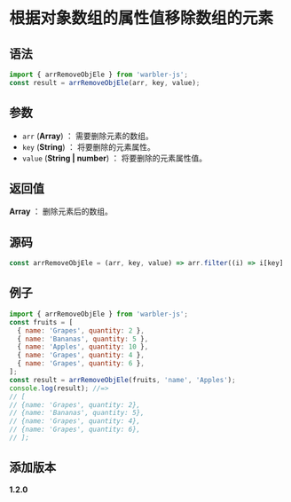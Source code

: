 # 根据对象数组的属性值移除数组的元素

## 语法

```js
import { arrRemoveObjEle } from 'warbler-js';
const result = arrRemoveObjEle(arr, key, value);
```

## 参数

- `arr` (**Array**) ： 需要删除元素的数组。
- `key` (**String**) ： 将要删除的元素属性。
- `value` (**String | number**) ： 将要删除的元素属性值。

## 返回值

**Array** ： 删除元素后的数组。

## 源码

```js
const arrRemoveObjEle = (arr, key, value) => arr.filter((i) => i[key] !== value);
```

## 例子

```js
import { arrRemoveObjEle } from 'warbler-js';
const fruits = [
  { name: 'Grapes', quantity: 2 },
  { name: 'Bananas', quantity: 5 },
  { name: 'Apples', quantity: 10 },
  { name: 'Grapes', quantity: 4 },
  { name: 'Grapes', quantity: 6 },
];
const result = arrRemoveObjEle(fruits, 'name', 'Apples');
console.log(result); //=>
// [
// {name: 'Grapes', quantity: 2},
// {name: 'Bananas', quantity: 5},
// {name: 'Grapes', quantity: 4},
// {name: 'Grapes', quantity: 6},
// ];
```

## 添加版本

**1.2.0**
